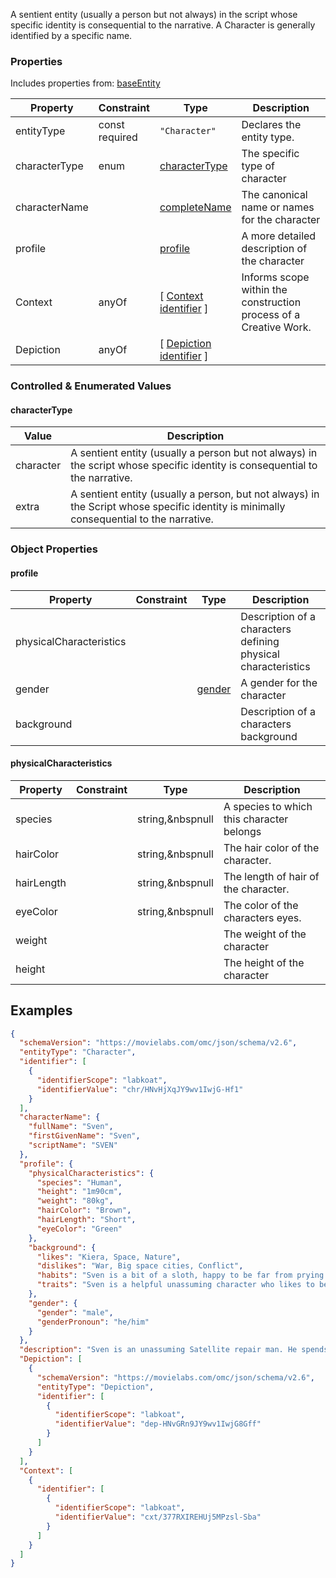 A sentient entity (usually a person but not always) in the script whose specific identity is consequential to the narrative. A Character is generally identified by a specific name.
### Properties
Includes properties from: [baseEntity](../core/baseEntity.md)

| Property      | Constraint        | Type                                                                               | Description                                                       |
| ------------- | ----------------- | ---------------------------------------------------------------------------------- | ----------------------------------------------------------------- |
| entityType    | const<br>required | `"Character"`                                                                      | Declares the entity type.                                         |
| characterType | enum              | [characterType](#characterType)                                                    | The specific type of character                                    |
| characterName |                   | [completeName](../Utility/Utility.md#completeName)                                 | The canonical name or names for the character                     |
| profile       |                   | [profile](#profile)                                                                | A more detailed description of the character                      |
| Context       | anyOf             | [ [Context](./Context.md) <br>[identifier](../Utility/Utility.md#identifier) ]     | Informs scope within the construction process of a Creative Work. |
| Depiction     | anyOf             | [ [Depiction](./Depiction.md) <br>[identifier](../Utility/Utility.md#identifier) ] |                                                                   |
### Controlled & Enumerated Values

#### characterType

| Value     | Description                                                                                                                             |
| --------- | --------------------------------------------------------------------------------------------------------------------------------------- |
| character | A sentient entity (usually a person but not always) in the script whose specific identity is consequential to the narrative.            |
| extra     | A sentient entity (usually a person, but not always) in the Script whose specific identity is minimally consequential to the narrative. |
### Object Properties

#### profile

| Property                | Constraint | Type                                   | Description                                                   |
| ----------------------- | ---------- | -------------------------------------- | ------------------------------------------------------------- |
| physicalCharacteristics |            |                                        | Description of a characters defining physical characteristics |
| gender                  |            | [gender](../Utility/Utility.md#gender) | A gender for the character                                    |
| background              |            |                                        | Description of a characters background                        |
#### physicalCharacteristics

| Property   | Constraint | Type             | Description                               |
| ---------- | ---------- | ---------------- | ----------------------------------------- |
| species    |            | string,&nbspnull | A species to which this character belongs |
| hairColor  |            | string,&nbspnull | The hair color of the character.          |
| hairLength |            | string,&nbspnull | The length of hair of the character.      |
| eyeColor   |            | string,&nbspnull | The color of the characters eyes.         |
| weight     |            |                  | The weight of the character               |
| height     |            |                  | The height of the character               |


## Examples

```JSON
{  
  "schemaVersion": "https://movielabs.com/omc/json/schema/v2.6",  
  "entityType": "Character",  
  "identifier": [  
    {  
      "identifierScope": "labkoat",  
      "identifierValue": "chr/HNvHjXqJY9wv1IwjG-Hf1"  
    }  
  ],  
  "characterName": {  
    "fullName": "Sven",  
    "firstGivenName": "Sven",  
    "scriptName": "SVEN"  
  },  
  "profile": {  
    "physicalCharacteristics": {  
      "species": "Human",  
      "height": "1m90cm",  
      "weight": "80kg",  
      "hairColor": "Brown",  
      "hairLength": "Short",  
      "eyeColor": "Green"  
    },  
    "background": {  
      "likes": "Kiera, Space, Nature",  
      "dislikes": "War, Big space cities, Conflict",  
      "habits": "Sven is a bit of a sloth, happy to be far from prying eyes as he does his work at his pace. He is also a bit of a coward and has avoided the space navy at all cost. He is kind and patient and caring for the people in his life like Kiera.",  
      "traits": "Sven is a helpful unassuming character who likes to be alone. He connects with his handlers like Kiera but is happy to be engrossed in his work. He is generally scared of all things and not a hero."  
    },  
    "gender": {  
      "gender": "male",  
      "genderPronoun": "he/him"  
    }  
  },  
  "description": "Sven is an unassuming Satellite repair man. He spends his time alone in his ship traveling to remote planets on the outskirt of the galaxy maintaining a network of exploration satellites. He is more of a lover than a fighter.",  
  "Depiction": [  
    {  
      "schemaVersion": "https://movielabs.com/omc/json/schema/v2.6",  
      "entityType": "Depiction",  
      "identifier": [  
        {  
          "identifierScope": "labkoat",  
          "identifierValue": "dep-HNvGRn9JY9wv1IwjG8Gff"  
        }  
      ]  
    }  
  ],  
  "Context": [  
    {  
      "identifier": [  
        {  
          "identifierScope": "labkoat",  
          "identifierValue": "cxt/377RXIREHUj5MPzsl-Sba"  
        }  
      ]  
    }  
  ]  
}
```
